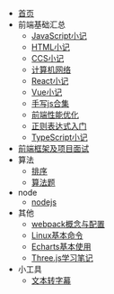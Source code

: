 * [首页](/)
* 前端基础汇总
  - [JavaScript小记](zh-cn/前端基础汇总/JavaScript小记)
  - [HTML小记](zh-cn/前端基础汇总/HTML小记)
  - [CCS小记](zh-cn/前端基础汇总/CSS小记)
  - [计算机网络](zh-cn/前端基础汇总/计算机网络)
  - [React小记](zh-cn/前端基础汇总/React小记)
  - [Vue小记](zh-cn/前端基础汇总/Vue小记)
  - [手写js合集](zh-cn/前端基础汇总/手写js)
  - [前端性能优化](zh-cn/前端基础汇总/前端性能优化)
  - [正则表达式入门](zh-cn/JavaScript/正则表达式入门)
  - [TypeScript小记](zh-cn/前端基础汇总/TypeScript小记)
* [前端框架及项目面试](zh-cn/慕课/前端框架及项目面试)
* 算法
  - [排序](zh-cn/算法/排序)
  - [算法题](zh-cn/算法/算法题)
* node
  - [nodejs](zh-cn/node/nodejs)
* 其他
  - [webpack概念与配置](zh-cn/其他/webpack概念与配置)
  - [Linux基本命令](zh-cn/其他/Linux基本命令)
  - [Echarts基本使用](zh-cn/其他/Echarts基本使用)
  - [Three.js学习笔记](zh-cn/其他/Three.js学习笔记)
* 小工具
  - <a href="zh-cn/小工具/文本转字幕.html">文本转字幕</a>